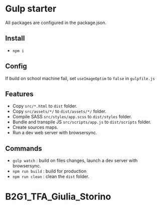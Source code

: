 # Gulp starter

All packages are configured in the package.json.

## Install

- `npm i`

## Config

If build on school machine fail, set `useImageOptim` to `false` in `gulpfile.js`

## Features

- Copy `src/*.html` to `dist` folder.
- Copy `src/assets/*/` to `dist/assets/*/` folder.
- Compile SASS `src/styles/app.scss` to `dist/styles` folder.
- Bundle and transpile JS `src/scripts/app.js` to `dist/scripts` folder.
- Create sources maps.
- Run a dev web server with browsersync.

## Commands

- `gulp watch` : build on files changes, launch a dev server with browsersync.
- `npm run build` : build for production
- `npm run clean` : clean the `dist` folder.
# B2G1_TFA_Giulia_Storino
